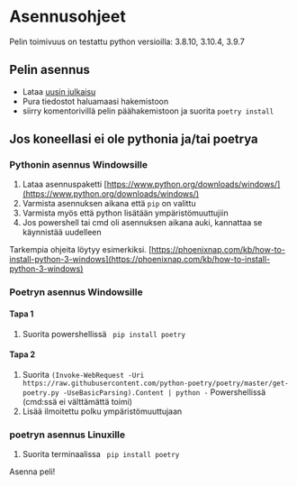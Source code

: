 # Asennusohjeet

Pelin toimivuus on testattu python versioilla: 3.8.10, 3.10.4, 3.9.7

## Pelin asennus

- Lataa [uusin julkaisu](https://github.com/Desipeli/ot-harjoitustyo/releases/tag/viikko5)
- Pura tiedostot haluamaasi hakemistoon
- siirry komentorivillä pelin päähakemistoon ja suorita ``` poetry install ```

## Jos koneellasi ei ole pythonia ja/tai poetrya

### Pythonin asennus Windowsille

1. Lataa asennuspaketti [https://www.python.org/downloads/windows/](https://www.python.org/downloads/windows/)
2. Varmista asennuksen aikana että ``` pip ``` on valittu
3. Varmista myös että python lisätään ympäristömuuttujiin
4. Jos powershell tai cmd oli asennuksen aikana auki, kannattaa se käynnistää uudelleen

Tarkempia ohjeita löytyy esimerkiksi. [https://phoenixnap.com/kb/how-to-install-python-3-windows](https://phoenixnap.com/kb/how-to-install-python-3-windows)

### Poetryn asennus Windowsille

#### Tapa 1

1. Suorita powershellissä ``` pip install poetry```

#### Tapa 2

1. Suorita ``` (Invoke-WebRequest -Uri https://raw.githubusercontent.com/python-poetry/poetry/master/get-poetry.py -UseBasicParsing).Content | python - ``` Powershellissä (cmd:ssä ei välttämättä toimi)
2. Lisää ilmoitettu polku ympäristömuuttujaan

### poetryn asennus Linuxille

1. Suorita terminaalissa ``` pip install poetry```


Asenna peli!
